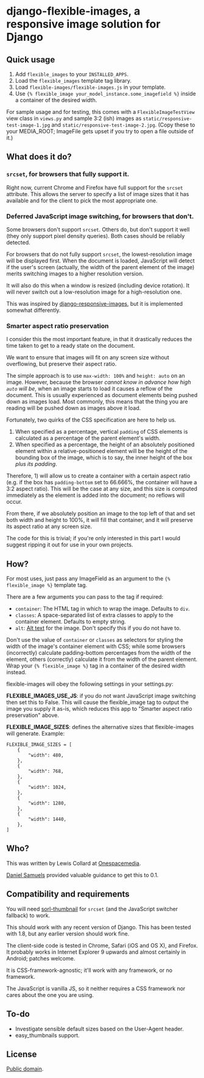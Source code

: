 # django-flexible-images, a responsive image solution for Django

## Quick usage

1. Add `flexible_images` to your `INSTALLED_APPS`.
2. Load the `flexible_images` template tag library.
3. Load `flexible-images/flexible-images.js` in your template.
4. Use `{% flexible_image your_model_instance.some_imagefield %}` inside a
   container of the desired width.

For sample usage and for testing, this comes with a `FlexibleImageTestView`
view class in `views.py` and sample 3:2 (ish) images as
`static/responsive-test-image-1.jpg` and
`static/responsive-test-image-2.jpg`. (Copy these to your MEDIA_ROOT;
ImageFile gets upset if you try to open a file outside of it.)

## What does it do?

### `srcset`, for browsers that fully support it.

Right now, current Chrome and Firefox have full support for the `srcset`
attribute. This allows the server to specify a list of image sizes that it
has available and for the client to pick the most appropriate one.

### Deferred JavaScript image switching, for browsers that don't.

Some browsers don't support `srcset`. Others do, but don't support it well
(they only support pixel density queries). Both cases should be reliably
detected.

For browsers that do not fully support `srcset`, the lowest-resolution image
will be displayed first. When the document is loaded, JavaScript will detect
if the user's screen (actually, the width of the parent element of the image)
merits switching images to a higher resolution version.

It will also do this when a window is resized (including device rotation). It
will never switch out a low-resolution image for a high-resolution one.

This was inspired by
[django-responsive-images](https://github.com/onespacemedia/django-responsive-images),
but it is implemented somewhat differently.


### Smarter aspect ratio preservation

I consider this the most important feature, in that it drastically reduces
the time taken to get to a ready state on the document.

We want to ensure that images will fit on any screen size without overflowing,
but preserve their aspect ratio.

The simple approach is to use `max-width: 100%` and `height: auto` on an
image. However, because the browser *cannot know in advance how high
`auto` will be*, when an image starts to load it causes a reflow of the
document. This is usually experienced as document elements being pushed down
as images load. Most commonly, this means that the thing you are reading
will be pushed down as images above it load.

Fortunately, two quirks of the CSS specification are here to help us.

1. When specified as a percentage, vertical `padding` of CSS elements is
   calculated as a percentage of the parent element's width.
2. When specified as a percentage, the height of an absolutely positioned
   element within a relative-positioned element will be the height of the
   bounding box of the image, which is to say, the inner height of the box
   *plus its padding*.

Therefore, 1) will allow us to create a container with a certain aspect ratio
(e.g. if the box has `padding-bottom` set to 66.666%, the container will have
a 3:2 aspect ratio). This will be the case at any size, and this size is
computed immediately as the element is added into the document; no reflows
will occur.

From there, if we absolutely position an image to the top left of that and
set both width and height to 100%, it will fill that container, and it will
preserve its aspect ratio at any screen size.

The code for this is trivial; if you're only interested in this part I would
suggest ripping it out for use in your own projects.

## How?

For most uses, just pass any ImageField as an argument to the
`{% flexible_image %}` template tag.

There are a few arguments you can pass to the tag if required:

* `container`: The HTML tag in which to wrap the image. Defaults to `div`.
* `classes`: A space-separated list of extra classes to apply to the container
  element. Defaults to empty string.
* `alt`: [Alt text](https://en.wikipedia.org/wiki/Alt_attribute) for the
  image. Don't specify this if you do not have to.

Don't use the value of `container` or `classes` as selectors for styling the
width of the image's container element with CSS; while some browsers
(incorrectly) calculate padding-bottom percentages from the width of the
element, others (correctly) calculate it from the width of the parent element.
Wrap your `{% flexible_image %}` tag in a container of the desired width
instead.

flexible-images will obey the following settings in your settings.py:

**FLEXIBLE_IMAGES_USE_JS**: if you do not want JavaScript image switching then
set this to False. This will cause the flexible_image tag to output the image
you supply it as-is, which reduces this app to "Smarter aspect ratio
preservation" above.

**FLEXIBLE_IMAGE_SIZES**: defines the alternative sizes that flexible-images
will generate. Example:

```
FLEXIBLE_IMAGE_SIZES = [
    {
        "width": 480,
    },
    {
        "width": 768,
    },
    {
        "width": 1024,
    },
    {
        "width": 1280,
    },
    {
        "width": 1440,
    },
]
```

## Who?

This was written by Lewis Collard at
[Onespacemedia](http://www.onespacemedia.com/).

[Daniel Samuels](http://danielsamuels.co.uk/) provided valuable guidance to get this to 0.1.

## Compatibility and requirements

You will need
[sorl-thumbnail](https://sorl-thumbnail.readthedocs.org) for `srcset`
(and the JavaScript switcher fallback) to work.

This should work with any recent version of Django. This has been tested with
1.8, but any earlier version should work fine.

The client-side code is tested in Chrome, Safari (iOS and OS X), and Firefox.
It probably works in Internet Explorer 9 upwards and almost certainly in
Android; patches welcome.

It is CSS-framework-agnostic; it'll work with any framework, or no framework.

The JavaScript is vanilla JS, so it neither requires a CSS framework nor cares
about the one you are using.

## To-do

* Investigate sensible default sizes based on the User-Agent header.
* easy_thumbnails support.

## License

[Public domain](https://creativecommons.org/publicdomain/zero/1.0/).
